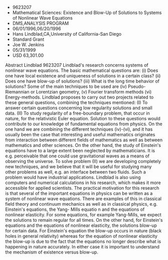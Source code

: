 
* 9623207
* Mathematical Sciences: Existence and Blow-Up of Solutions to Systems of Nonlinear Wave Equations
* DMS,ANALYSIS PROGRAM
* 06/01/1996,06/20/1996
* Hans Lindblad,CA,University of California-San Diego
* Standard Grant
* Joe W. Jenkins
* 05/31/1999
* USD 63,301.00

Abstract Lindblad 9623207 Lindblad's research concerns systems of nonlinear wave
equations. The basic mathematical questions are: (i) Does one have local
existence and uniqueness of solutions in a certain class? (ii) Does one have
blow-up of solutions? (iii) What is the long time behavior of solutions? Some of
the main techniques to be used are (iv) Pseudo-Riemannian or Lorentzian
geometry, (v) Fourier transform methods (vi) Energy-methods. Lindblad proposes
to carry out two projects related to these general questions, combining the
techniques mentioned: (I) To answer certain questions concerning low regularity
solutions and small data. (II) To study regularity of a free-boundary problem,
that occur in nature, for the relativistic Euler equation. Solution to these
questions would contribute to our knowledge of fundamental equations from
physics. On the one hand we are combining the different techniques (iv)-(vi),
and it has usually been the case that interesting and useful mathematics
originates from interaction between different fields of mathematics as well as
between mathematics and other sciences. On the other hand, the study of
Einstein's equations have to a large extent been neglected by mathematicians. It
is e.g. perceivable that one could use gravitational waves as a means of
observing the universe. To solve problem (II) we are developing completely new
techniques, and we believe that it will be useful for studying many other
problems as well, e.g. an interface between two fluids. Such a problem would
have industrial applications. Lindblad is also using computers and numerical
calculations in his research, which makes it more accessible for applied
scientists. The practical motivation for this research is that several of the
important equations in physics can be written as a system of nonlinear wave
equations. There are examples of this in classical field theory and continuum
mechanics as well as in classical physics, e.g. Einstein's equations, the Yang-
Mills equatio n and the equations of nonlinear elasticity. For some equations,
for example Yang-Mills, we expect the solutions to remain regular for all times.
On the other hand, for Einstein's equations and the equations of nonlinear
elasticity, the solutions blow-up for certain data. For Einstein's equation the
blow-up occurs in nature (black holes in general relativity) whereas for the
equation of nonlinear elasticity the blow-up is due to the fact that the
equations no longer describe what is happening in nature accurately. In either
case it is important to understand the mechanism of existence versus blow-up.
